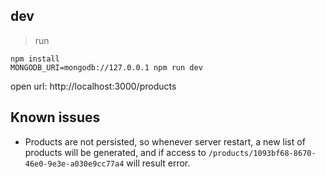 ## dev
> run
```
npm install
MONGODB_URI=mongodb://127.0.0.1 npm run dev

```
open url: http://localhost:3000/products

## Known issues
* Products are not persisted, so whenever server restart, a new list of products will be generated, and if access to `/products/1093bf68-8670-46e0-9e3e-a030e9cc77a4` will result error.
